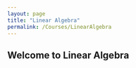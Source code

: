 ```yaml
---
layout: page
title: "Linear Algebra"
permalink: /Courses/LinearAlgebra
---
```


## Welcome to Linear Algebra
